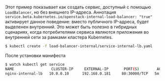 Этот пример показывает как создать сервис, доступный с помощью `LoadBalancer`, но без внешнего IP-адреса.
Аннотация `service.beta.kubernetes.io/openstack-internal-load-balancer: "true"` активирует данное поведение: вместо публичного IP-адреса, будет выделенен внутренний. 
Это может быть полезно в гибридных сценариях, когда потребителями сервиса являются приложения во внутренней сети за рамками кластера Kubernetes.


```bash
$ kubectl create -f load-balancer-internal/service-internal-lb.yaml
```


После установки манифеста
```bash
$ watch kubectl get service
NAME                 CLUSTER-IP     EXTERNAL-IP       PORT(S)        AGE
nginx-internal-lb   10.0.0.10      192.168.0.181     80:30000/TCP   5m
``` 